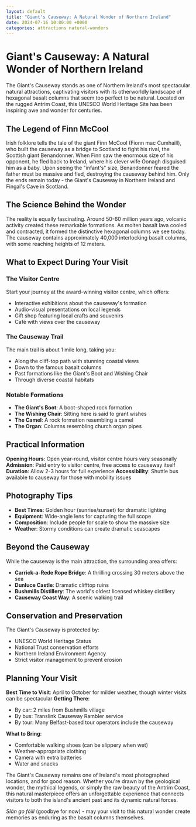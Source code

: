 ```yaml
---
layout: default
title: "Giant's Causeway: A Natural Wonder of Northern Ireland"
date: 2024-07-16 10:00:00 +0000
categories: attractions natural-wonders
---
```


# Giant's Causeway: A Natural Wonder of Northern Ireland

<div class="celtic-pattern"></div>

The Giant's Causeway stands as one of Northern Ireland's most spectacular natural attractions, captivating visitors with its otherworldly landscape of hexagonal basalt columns that seem too perfect to be natural. Located on the rugged Antrim Coast, this UNESCO World Heritage Site has been inspiring awe and wonder for centuries.

## The Legend of Finn McCool

Irish folklore tells the tale of the giant Finn McCool (Fionn mac Cumhaill), who built the causeway as a bridge to Scotland to fight his rival, the Scottish giant Benandonner. When Finn saw the enormous size of his opponent, he fled back to Ireland, where his clever wife Oonagh disguised him as a baby. Upon seeing the "infant's" size, Benandonner feared the father must be massive and fled, destroying the causeway behind him. Only the ends remain today - the Giant's Causeway in Northern Ireland and Fingal's Cave in Scotland.

## The Science Behind the Wonder

The reality is equally fascinating. Around 50-60 million years ago, volcanic activity created these remarkable formations. As molten basalt lava cooled and contracted, it formed the distinctive hexagonal columns we see today. The causeway contains approximately 40,000 interlocking basalt columns, with some reaching heights of 12 meters.

## What to Expect During Your Visit

### The Visitor Centre
Start your journey at the award-winning visitor centre, which offers:
- Interactive exhibitions about the causeway's formation
- Audio-visual presentations on local legends
- Gift shop featuring local crafts and souvenirs
- Café with views over the causeway

### The Causeway Trail
The main trail is about 1 mile long, taking you:
- Along the cliff-top path with stunning coastal views
- Down to the famous basalt columns
- Past formations like the Giant's Boot and Wishing Chair
- Through diverse coastal habitats

### Notable Formations
- **The Giant's Boot**: A boot-shaped rock formation
- **The Wishing Chair**: Sitting here is said to grant wishes
- **The Camel**: A rock formation resembling a camel
- **The Organ**: Columns resembling church organ pipes

## Practical Information

**Opening Hours**: Open year-round, visitor centre hours vary seasonally
**Admission**: Paid entry to visitor centre, free access to causeway itself
**Duration**: Allow 2-3 hours for full experience
**Accessibility**: Shuttle bus available to causeway for those with mobility issues

## Photography Tips

- **Best Times**: Golden hour (sunrise/sunset) for dramatic lighting
- **Equipment**: Wide-angle lens for capturing the full scope
- **Composition**: Include people for scale to show the massive size
- **Weather**: Stormy conditions can create dramatic seascapes

## Beyond the Causeway

While the causeway is the main attraction, the surrounding area offers:
- **Carrick-a-Rede Rope Bridge**: A thrilling crossing 30 meters above the sea
- **Dunluce Castle**: Dramatic clifftop ruins
- **Bushmills Distillery**: The world's oldest licensed whiskey distillery
- **Causeway Coast Way**: A scenic walking trail

## Conservation and Preservation

The Giant's Causeway is protected by:
- UNESCO World Heritage Status
- National Trust conservation efforts
- Northern Ireland Environment Agency
- Strict visitor management to prevent erosion

## Planning Your Visit

**Best Time to Visit**: April to October for milder weather, though winter visits can be spectacular
**Getting There**: 
- By car: 2 miles from Bushmills village
- By bus: Translink Causeway Rambler service
- By tour: Many Belfast-based tour operators include the causeway

**What to Bring**:
- Comfortable walking shoes (can be slippery when wet)
- Weather-appropriate clothing
- Camera with extra batteries
- Water and snacks

The Giant's Causeway remains one of Ireland's most photographed locations, and for good reason. Whether you're drawn by the geological wonder, the mythical legends, or simply the raw beauty of the Antrim Coast, this natural masterpiece offers an unforgettable experience that connects visitors to both the island's ancient past and its dynamic natural forces.

*Slán go fóill* (goodbye for now) - may your visit to this natural wonder create memories as enduring as the basalt columns themselves.